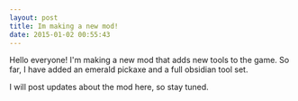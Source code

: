 ```yaml
---
layout: post
title: Im making a new mod!
date: 2015-01-02 00:55:43
---
```


 Hello everyone! I'm making a new mod that adds new tools to the game. So far, I have added an emerald pickaxe and a full obsidian tool set. 

I will post updates about the mod here, so stay tuned. 